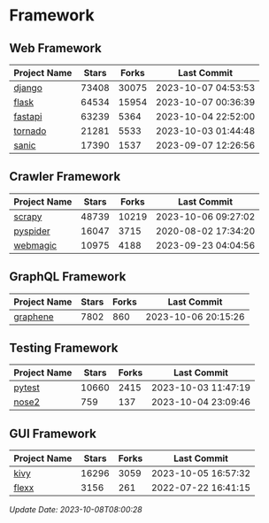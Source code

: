 # Framework

## Web Framework
| Project Name | Stars | Forks | Last Commit |
| ------------ | ----- | ----- | ----------- |
| [django](https://github.com/django/django) | 73408 | 30075 | 2023-10-07 04:53:53 |
| [flask](https://github.com/pallets/flask) | 64534 | 15954 | 2023-10-07 00:36:39 |
| [fastapi](https://github.com/tiangolo/fastapi) | 63239 | 5364 | 2023-10-04 22:52:00 |
| [tornado](https://github.com/tornadoweb/tornado) | 21281 | 5533 | 2023-10-03 01:44:48 |
| [sanic](https://github.com/sanic-org/sanic) | 17390 | 1537 | 2023-09-07 12:26:56 |

## Crawler Framework
| Project Name | Stars | Forks | Last Commit |
| ------------ | ----- | ----- | ----------- |
| [scrapy](https://github.com/scrapy/scrapy) | 48739 | 10219 | 2023-10-06 09:27:02 |
| [pyspider](https://github.com/binux/pyspider) | 16047 | 3715 | 2020-08-02 17:34:20 |
| [webmagic](https://github.com/code4craft/webmagic) | 10975 | 4188 | 2023-09-23 04:04:56 |

## GraphQL Framework
| Project Name | Stars | Forks | Last Commit |
| ------------ | ----- | ----- | ----------- |
| [graphene](https://github.com/graphql-python/graphene) | 7802 | 860 | 2023-10-06 20:15:26 |

## Testing Framework
| Project Name | Stars | Forks | Last Commit |
| ------------ | ----- | ----- | ----------- |
| [pytest](https://github.com/pytest-dev/pytest) | 10660 | 2415 | 2023-10-03 11:47:19 |
| [nose2](https://github.com/nose-devs/nose2) | 759 | 137 | 2023-10-04 23:09:46 |

## GUI Framework
| Project Name | Stars | Forks | Last Commit |
| ------------ | ----- | ----- | ----------- |
| [kivy](https://github.com/kivy/kivy) | 16296 | 3059 | 2023-10-05 16:57:32 |
| [flexx](https://github.com/flexxui/flexx) | 3156 | 261 | 2022-07-22 16:41:15 |

*Update Date: 2023-10-08T08:00:28*